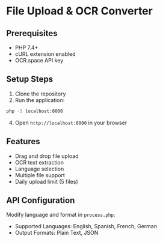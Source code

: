 # File Upload & OCR Converter

## Prerequisites
- PHP 7.4+
- cURL extension enabled
- OCR.space API key

## Setup Steps

1. Clone the repository
2. Run the application:
```bash
php -S localhost:8000
```

4. Open `http://localhost:8000` in your browser

## Features
- Drag and drop file upload
- OCR text extraction
- Language selection
- Multiple file support
- Daily upload limit (5 files)

## API Configuration
Modify language and format in `process.php`:
- Supported Languages: English, Spanish, French, German
- Output Formats: Plain Text, JSON
